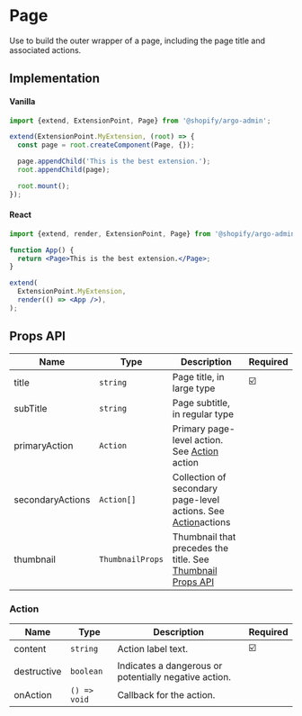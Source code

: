 # Page

Use to build the outer wrapper of a page, including the page title and associated actions.

## Implementation

#### Vanilla

```js
import {extend, ExtensionPoint, Page} from '@shopify/argo-admin';

extend(ExtensionPoint.MyExtension, (root) => {
  const page = root.createComponent(Page, {});

  page.appendChild('This is the best extension.');
  root.appendChild(page);

  root.mount();
});
```

#### React

```jsx
import {extend, render, ExtensionPoint, Page} from '@shopify/argo-admin-react';

function App() {
  return <Page>This is the best extension.</Page>;
}

extend(
  ExtensionPoint.MyExtension,
  render(() => <App />),
);
```

## Props API

| Name             | Type             | Description                                                                              | Required |
| ---------------- | ---------------- | ---------------------------------------------------------------------------------------- | -------- |
| title            | `string`         | Page title, in large type                                                                | ☑️       |
| subTitle         | `string`         | Page subtitle, in regular type                                                           |          |
| primaryAction    | `Action`         | Primary page-level action. See [Action](#Action) action                                  |          |
| secondaryActions | `Action[]`       | Collection of secondary page-level actions. See [Action](#Action)actions                 |          |
| thumbnail        | `ThumbnailProps` | Thumbnail that precedes the title. See [Thumbnail Props API](./Thumbnail.md#Props%20API) |          |

### Action

| Name        | Type         | Description                                           | Required |
| ----------- | ------------ | ----------------------------------------------------- | -------- |
| content     | `string`     | Action label text.                                    | ☑️       |
| destructive | `boolean`    | Indicates a dangerous or potentially negative action. |          |
| onAction    | `() => void` | Callback for the action.                              |          |
